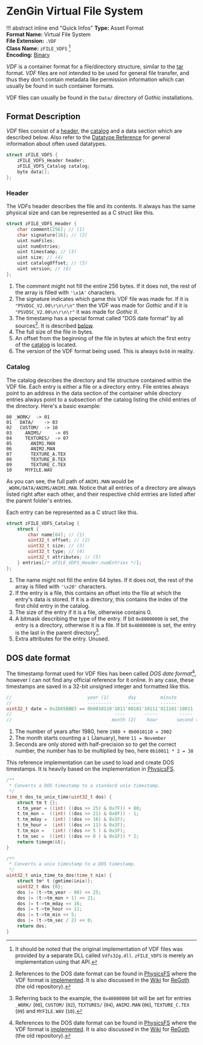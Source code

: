 # ZenGin Virtual File System

!!! abstract inline end "Quick Infos"
    **Type:** Asset Format<br/>
    **Format Name:** Virtual File System<br/>
    **File Extension:** `.VDF`<br/>
    **Class Name:** `zFILE_VDFS` [^3] <br/>
    **Encoding:** [Binary](../encodings/binary.md)<br/>

*VDF* is a container format for a file/directory structure, similar to the
[tar](https://en.wikipedia.org/wiki/Tar_(computing)) format. *VDF* files are not intended to be used for general file
transfer, and thus they don't contain metadata like permission information which can usually be found in such container
formats.

VDF files can usually be found in the `Data/` directory of Gothic installations.

## Format Description

*VDF* files consist of a [header](#header), the [catalog](#catalog) and a data section which are described below. Also
refer to the [Datatype Reference](../datatypes.md) for general information about often used datatypes.

```c title="VDF Structure"
struct zFILE_VDFS {
    zFILE_VDFS_Header header;
    zFILE_VDFS_Catalog catalog;
    byte data[];
};
```

### Header

The *VDF*s header describes the file and its contents. It always has the same physical size and can be represented as
a C struct like this.

```c title="VDF Header"
struct zFILE_VDFS_Header {
    char comment[256]; // (1)
    char signature[16]; // (2)
    uint numFiles;
    uint numEntries;
    uint timestamp; // (3)
    uint size; // (4)
    uint catalogOffset; // (5)
    uint version; // (6)
};
```

1. The comment might not fill the entire 256 bytes. If it does not, the rest of the array is filled with `'\x1A'`
   characters.
2. The signature indicates which game this VDF file was made for. If it is `"PSVDSC_V2.00\r\n\r\n"` then the VDF was
   made for *Gothic* and if it is `"PSVDSC_V2.00\n\r\n\r"` it was made for *Gothic II*.
3. The timestamp has a special format called "DOS date format" by all sources[^1]. It is described
   [below](#dos-date-format).
4. The full size of the file in bytes.
5. An offset from the beginning of the file in bytes at which the first entry of the [catalog](#catalog) is located.
6. The version of the VDF format being used. This is always `0x50` in reality.

### Catalog

The catalog describes the directory and file structure contained within the VDF file. Each entry is either a file or a
directory entry. File entries always point to an address in the data section of the container while directory entries
always point to a subsection of the catalog listing the child entries of the directory. Here's a basic example:

```
00 _WORK/  -> 01
01   DATA/    -> 03
02   CUSTOM/  -> 10
03     ANIMS/     -> 05
04     TEXTURES/  -> 07
05       ANIM1.MAN
06       ANIM2.MAN
07       TEXTURE_A.TEX
08       TEXTURE_B.TEX
09       TEXTURE_C.TEX
10     MYFILE.WAV
```

As you can see, the full path of `ANIM1.MAN` would be `_WORK/DATA/ANIMS/ANIM1.MAN`. Notice that all entries of a
directory are always listed right after each other, and their respective child entries are listed after the parent
folder's entries.

Each entry can be represented as a C struct like this.

```c title="VDF Catalog"
struct zFILE_VDFS_Catalog {
    struct {
        char name[64]; // (1)
        uint32_t offset; // (2)
        uint32_t size; // (3)
        uint32_t type; // (4)
        uint32_t attributes; // (5)
    } entries[/* zFILE_VDFS_Header.numEntries */];
};
```

1. The name might not fill the entire 64 bytes. If it does not, the rest of the array is filled with `'\x20'`
   characters.
2. If the entry is a file, this contains an offset into the file at which the entry's data is stored.
   If it is a directory, this contains the index of the first child entry in the catalog.
3. The size of the entry if it is a file, otherwise contains 0.
4. A bitmask describing the type of the entry. If bit `0x80000000` is set, the entry is a directory, otherwise it is
   a file. If bit `0x40000000` is set, the entry is the last in the parent directory[^2].
5. Extra attributes for the entry. Unused.

## DOS date format

The timestamp format used for VDF files has been called *DOS date format*[^1], however I can not find any official
reference for it online. In any case, these timestamps are saved in a 32-bit unsigned integer and formatted
like this.

```c title="DOS date format"
//                            year (1)       day         minute
//                            ---------      -----       ------
uint32_t date = 0x2D65BBB3 == 0b0010110'1011'00101'10111'011101'10011
//                                      ----       -----        -----
//                                     month (2)    hour       second (3)
```

1. The number of years after 1980, here `1980 + 0b0010110 = 2002`
2. The month starts counting a `1` (January), here `11 = November`
3. Seconds are only stored with half-precision so to get the correct number, the number has to be multiplied by two,
   here `0b10011 * 2 = 38`

This reference implementation can be used to load and create DOS timestamps. It is heavily based on the implementation
in [PhysicsFS](https://github.com/icculus/physfs/blob/6925c1067de2c9e39d626bcba84db0113f8395f2/src/physfs_archiver_vdf.c#L37-L50).

```c title="DOS date format reference implementation"
/**
 * Converts a DOS timestamp to a standard unix timestamp.
 */
time_t dos_to_unix_time(uint32_t dos) {
	struct tm t {};
	t.tm_year = ((int) ((dos >> 25) & 0x7F)) + 80;
	t.tm_mon =  ((int) ((dos >> 21) & 0x0F)) - 1;
	t.tm_mday =  (int) ((dos >> 16) & 0x1F);
	t.tm_hour =  (int) ((dos >> 11) & 0x1F);
	t.tm_min =   (int) ((dos >> 5 ) & 0x3F);
	t.tm_sec =  ((int) ((dos >> 0 ) & 0x1F)) * 2;
	return timegm(&t);
}

/**
 * Converts a unix timestamp to a DOS timestamp.
 */
uint32_t unix_time_to_dos(time_t nix) {
	struct tm* t {gmtime(&nix)};
	uint32_t dos {0};
	dos |= (t->tm_year - 80) << 25;
	dos |= (t->tm_mon + 1) << 21;
	dos |= t->tm_mday << 16;
	dos |= t->tm_hour << 11;
	dos |= t->tm_min << 5;
	dos |= (t->tm_sec / 2) << 0;
	return dos;
}
```

[^1]: References to the DOS date format can be found in [PhysicsFS](https://www.icculus.org/physfs/) where the VDF
format is [implemented](https://github.com/icculus/physfs/blob/6925c1067de2c9e39d626bcba84db0113f8395f2/src/physfs_archiver_vdf.c).
It is also discussed in the [Wiki](https://github.com/REGoth-project/REGoth/wiki/VDF-File-Format) for
[ReGoth](https://github.com/REGoth-project/REGoth) (the old repository).

[^2]: Referring back to the example, the `0x40000000` bit will be set for entries `_WORK/` (`00`), `CUSTOM/` (`02`),
`TEXTURES/` (`04`), `ANIM2.MAN` (`06`), `TEXTURE_C.TEX` (`09`) and `MYFILE.WAV` (`10`).

[^3]: It should be noted that the original implementation of VDF files was provided by a separate DLL called
`Vdfs32g.dll`. `zFILE_VDFS` is merely an implementation using that API.
